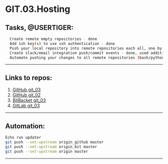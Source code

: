   # GIT.03.Hosting
## Tasks, @USERTIGER:
```bash
  Create remote empty repositories - done
  Add ssh key(s) to use ssh authentication - done
  Push your local repository into remote repositories each all, one by one - done
  Create slack/email integration push/commit events - done, used additional working space and chanel
  Automate pushing your changes to all remote repositories (bash/python/go.. scripts) - done
```
---
## Links to repos:

1. [GitHub git_03](https://github.com/usertiger/git_03)
2. [GitHub git_02](https://github.com/usertiger/git_04)
3. [BitBacket git_03](https://bitbucket.org/anton_usertiger/git_03_bit/src/master/)
4. [GitLab git_03](https://gitlab.com/usertiger/git_03)

---
## Automation:
```bash
Echo run updater
git push --set-upstream origin_github master
git push --set-upstream origin_bit master
git push --set-upstream origin master
```
---